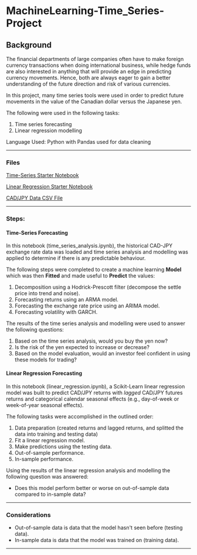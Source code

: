 # MachineLearning-Time_Series-Project

## Background

The financial departments of large companies often have to make foreign currency transactions when doing international business, while hedge funds are also interested in anything that will provide an edge in predicting currency movements. Hence, both are always eager to gain a better understanding of the future direction and risk of various currencies. 

In this project, many time series tools were used in order to predict future movements in the value of the Canadian dollar versus the Japanese yen.

The following were used in the following tasks:

1. Time series forecasting
2. Linear regression modelling

Language Used: Python with Pandas used for data cleaning


- - -

### Files

[Time-Series Starter Notebook](Instructions/Starter_Code/time_series_analysis.ipynb)

[Linear Regression Starter Notebook](Instructions/Starter_Code/regression_analysis.ipynb)

[CAD/JPY Data CSV File](Instructions/Starter_Code/cad_jpy.csv)

- - -

### Steps:

#### Time-Series Forecasting

In this notebook (time_series_analysis.ipynb), the historical CAD-JPY exchange rate data was loaded and time series analysis and modelling was applied to determine if there is any predictable behaviour.

The following steps were completed to create a machine learning **Model** which was then **Fitted** and made useful to **Predict** the values:

1. Decomposition using a Hodrick-Prescott filter (decompose the settle price into trend and noise).
2. Forecasting returns using an ARMA model.
3. Forecasting the exchange rate price using an ARIMA model.
4. Forecasting volatility with GARCH.

The results of the time series analysis and modelling were used to answer the following questions:

1. Based on the time series analysis, would you buy the yen now?
2. Is the risk of the yen expected to increase or decrease?
3. Based on the model evaluation, would an investor feel confident in using these models for trading?

#### Linear Regression Forecasting

In this notebook (linear_regression.ipynb), a Scikit-Learn linear regression model was built to predict CAD/JPY returns with *lagged* CAD/JPY futures returns and categorical calendar seasonal effects (e.g., day-of-week or week-of-year seasonal effects).

The following tasks were accomplished in the outlined order:

1. Data preparation (created returns and lagged returns, and splitted the data into training and testing data)
2. Fit a linear regression model.
3. Make predictions using the testing data.
4. Out-of-sample performance.
5. In-sample performance.

Using the results of the linear regression analysis and modelling the following question was answered:

* Does this model perform better or worse on out-of-sample data compared to in-sample data?

- - -

### Considerations

* Out-of-sample data is data that the model hasn't seen before (testing data).
* In-sample data is data that the model was trained on (training data).

- - -